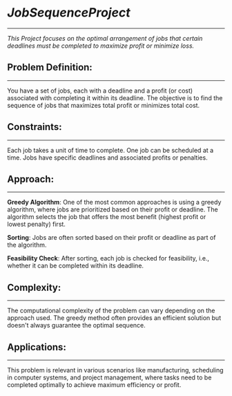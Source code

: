 # *JobSequenceProject*
------------------------
*This Project focuses on the optimal arrangement of jobs that certain deadlines must be completed to maximize profit or minimize loss.*

## Problem Definition:
------------------------
You have a set of jobs, each with a deadline and a profit (or cost) associated with completing it within its deadline.
The objective is to find the sequence of jobs that maximizes total profit or minimizes total cost.

## Constraints:
----------------
Each job takes a unit of time to complete.
One job can be scheduled at a time.
Jobs have specific deadlines and associated profits or penalties.

## Approach:
--------------
**Greedy Algorithm**: One of the most common approaches is using a greedy algorithm, where jobs are prioritized based on their profit or deadline. 
                         The algorithm selects the job that offers the most benefit (highest profit or lowest penalty) first.
                         
**Sorting**: Jobs are often sorted based on their profit or deadline as part of the algorithm.

**Feasibility Check**: After sorting, each job is checked for feasibility, i.e., whether it can be completed within its deadline.<br/>

## Complexity:
---------------
The computational complexity of the problem can vary depending on the approach used. The greedy method often provides an efficient solution but doesn't always guarantee the optimal sequence.

## Applications:
-----------------
This problem is relevant in various scenarios like manufacturing, scheduling in computer systems, and project management, where tasks need to be completed optimally to achieve maximum efficiency or profit.
